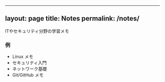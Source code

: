 
---
layout: page
title: Notes
permalink: /notes/
---

ITやセキュリティ分野の学習メモ

### 例
- Linux メモ
- セキュリティ入門
- ネットワーク基礎
- Git/GitHub メモ

